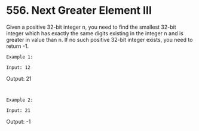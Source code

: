# 556. Next Greater Element III

Given a positive 32-bit integer n, you need to find the
        smallest 32-bit integer which has exactly the same digits existing in the
        integer n and is greater in value than n. If no such positive 32-bit
        integer exists, you need to return -1.

    Example 1:

    Input: 12
Output: 21

     

    Example 2:

    Input: 21
Output: -1